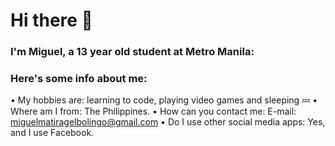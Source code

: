 # Hi there 👋 #

### I'm Miguel, a 13 year old student at Metro Manila: 
### Here's some info about me:
• My hobbies are: learning to code, playing video games and sleeping 💤
• Where am I from: The Philippines.
• How can you contact me: E-mail: miguelmatiragelbolingo@gmail.com
• Do I use other social media apps: Yes, and I use Facebook.

